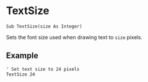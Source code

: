 <!--graphics-->
TextSize
========

```eppabasic
Sub TextSize(size As Integer)
```

Sets the font size used when drawing text to `size` pixels.

Example
----------
```eppabasic
' Set text size to 24 pixels
TextSize 24
```
